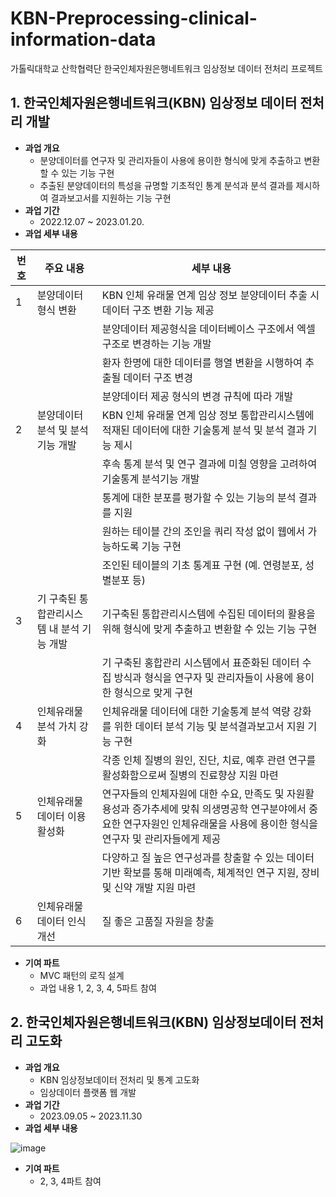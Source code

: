 # KBN-Preprocessing-clinical-information-data

가톨릭대학교 산학협력단 한국인체자원은행네트워크 임상정보 데이터 전처리 프로젝트


## 1. 한국인체자원은행네트워크(KBN) 임상정보 데이터 전처리 개발
* **과업 개요**
  * 분양데이터를 연구자 및 관리자들이 사용에 용이한 형식에 맞게 추출하고 변환할 수 있는 기능 구현
  * 추출된 분양데이터의 특성을 규명할 기초적인 통계 분석과 분석 결과를 제시하여 결과보고서를 지원하는 기능 구현
* **과업 기간**
  * 2022.12.07 ~ 2023.01.20.
* **과업 세부 내용**

| 번호 | 주요 내용                                    | 세부 내용|
|-----|----------------------------------------------|--------------------------------------------------------------------------------------------------------------------|
| 1   | 분양데이터 형식 변환                       | KBN 인체 유래물 연계 임상 정보 분양데이터 추출 시 데이터 구조 변환 기능 제공|
|     |                                              | 분양데이터 제공형식을 데이터베이스 구조에서 엑셀구조로 변경하는 기능 개발|
|     |                                              | 환자 한명에 대한 데이터를 행열 변환을 시행하여 추출될 데이터 구조 변경|
|     |                                              | 분양데이터 제공 형식의 변경 규칙에 따라 개발|
| 2   | 분양데이터 분석 및 분석 기능 개발          | KBN 인체 유래물 연계 임상 정보 통합관리시스템에 적재된 데이터에 대한 기술통계 분석 및 분석 결과 기능 제시|
|     |                                              | 후속 통계 분석 및 연구 결과에 미칠 영향을 고려하여 기술통계 분석기능 개발|
|     |                                              | 통계에 대한 분포를 평가할 수 있는 기능의 분석 결과를 지원|
|     |                                              | 원하는 테이블 간의 조인을 쿼리 작성 없이 웹에서 가능하도록 기능 구현|
|     |                                              | 조인된 테이블의 기초 통계표 구현 (예. 연령분포, 성별분포 등)|
| 3   | 기 구축된 통합관리시스템 내 분석 기능 개발 | 기구축된 통합관리시스템에 수집된 데이터의 활용을 위해 형식에 맞게 추출하고 변환할 수 있는 기능 구현|
|     |                                              | 기 구축된 홍합관리 시스템에서 표준화된 데이터 수집 방식과 형식을 연구자 및 관리자들이 사용에 용이한 형식으로 맞게 구현|
| 4   | 인체유래물 분석 가치 강화                  | 인체유래물 데이터에 대한 기술통계 분석 역량 강화를 위한 데이터 분석 기능 및 분석결과보고서 지원 기능 구현|
|     |                                              | 각종 인체 질병의 원인, 진단, 치료, 예후 관련 연구를 활성화함으로써 질병의 진료향상 지원 마련|
| 5   | 인체유래물 데이터 이용 활성화              | 연구자들의 인체자원에 대한 수요, 만족도 및 자원활용성과 증가추세에 맞춰 의생명공학 연구분야에서 중요한 연구자원인 인체유래물을 사용에 용이한 형식을 연구자 및 관리자들에게 제공 |
|     |                                              | 다양하고 질 높은 연구성과를 창출할 수 있는 데이터 기반 확보를 통해 미래예측, 체계적인 연구 지원, 장비 및 신약 개발 지원 마련|
| 6   | 인체유래물 데이터 인식개선                 | 질 좋은 고품질 자원을 창출


* **기여 파트**
  * MVC 패턴의 로직 설계
  * 과업 내용 1, 2, 3, 4, 5파트 참여

## 2. 한국인체자원은행네트워크(KBN) 임상정보데이터 전처리 고도화
* **과업 개요**
  * KBN 임상정보데이터 전처리 및 통계 고도화
  * 임상데이터 플랫폼 웹 개발
* **과업 기간**
  * 2023.09.05 ~ 2023.11.30
* **과업 세부 내용**

![image](https://github.com/helperjby/Project-KBN-Preprocessing-clinical-information-data/assets/69462995/5db3b6b5-6237-4fe2-b9da-881a62bb0710)

* **기여 파트**
  * 2, 3, 4파트 참여
